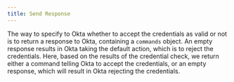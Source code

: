 ```yaml
---
title: Send Response
---
```


The way to specify to Okta whether to accept the credentials as valid or not is to return a response to Okta, containing a `commands` object. An empty response results in Okta taking the default action, which is to reject the credentials. Here, based on the results of the credential check, we return either a command telling Okta to accept the credentials, or an empty response, which will result in Okta rejecting the credentials.

<StackSelector snippet="send-response"/>

<NextSectionLink/>

